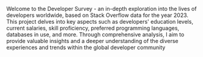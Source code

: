 Welcome to the Developer Survey - an in-depth exploration into the lives of developers worldwide, based on Stack Overflow data for the year 2023. This project delves into key aspects such as developers' education levels, current salaries, skill proficiency, preferred programming languages, databases in use, and more. Through comprehensive analysis, I aim to provide valuable insights and a deeper understanding of the diverse experiences and trends within the global developer community
